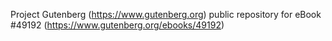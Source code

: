 Project Gutenberg (https://www.gutenberg.org) public repository for eBook #49192 (https://www.gutenberg.org/ebooks/49192)
